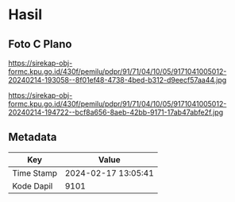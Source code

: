 # Hasil

## Foto C Plano

https://sirekap-obj-formc.kpu.go.id/430f/pemilu/pdpr/91/71/04/10/05/9171041005012-20240214-193058--8f01ef48-4738-4bed-b312-d9eecf57aa44.jpg

https://sirekap-obj-formc.kpu.go.id/430f/pemilu/pdpr/91/71/04/10/05/9171041005012-20240214-194722--bcf8a656-8aeb-42bb-9171-17ab47abfe2f.jpg


## Metadata

| Key        | Value               |
| ---------- | ------------------- |
| Time Stamp | 2024-02-17 13:05:41 |
| Kode Dapil | 9101                |




